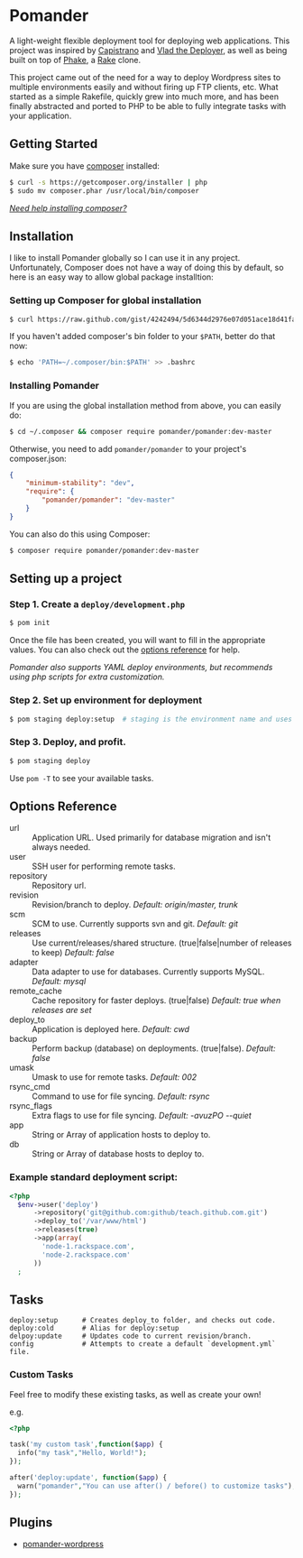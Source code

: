 Pomander
=======

A light-weight flexible deployment tool for deploying web applications. This project was inspired by [Capistrano](https://github.com/capistrano/capistrano) and [Vlad the Deployer](http://rubyhitsquad.com/Vlad_the_Deployer.html), as well as being built on top of [Phake](https://github.com/jaz303/phake), a [Rake](http://rake.rubyforge.org/) clone.

This project came out of the need for a way to deploy Wordpress sites to multiple environments easily and without firing up FTP clients, etc. What started as a simple Rakefile, quickly grew into much more, and has been finally abstracted and ported to PHP to be able to fully integrate tasks with your application.

Getting Started
---------------

Make sure you have [composer](http://getcomposer.org/) installed:

```bash
$ curl -s https://getcomposer.org/installer | php
$ sudo mv composer.phar /usr/local/bin/composer
```

[_Need help installing composer?_](http://getcomposer.org/doc/00-intro.md#installation-nix)

Installation
------------

I like to install Pomander globally so I can use it in any project.
Unfortunately, Composer does not have a way of doing this by default, 
so here is an easy way to allow global package installtion:

### Setting up Composer for global installation

```bash
$ curl https://raw.github.com/gist/4242494/5d6344d2976e07d051ace18d41fa035113353e90/global_composer.sh | sh
```

If you haven't added composer's bin folder to your `$PATH`, better do that now:

```bash
$ echo 'PATH=~/.composer/bin:$PATH' >> .bashrc
```

### Installing Pomander

If you are using the global installation method from above, you can easily do:

```bash
$ cd ~/.composer && composer require pomander/pomander:dev-master
```

Otherwise, you need to add `pomander/pomander` to your project's composer.json:

```json
{
	"minimum-stability": "dev",
	"require": {
		"pomander/pomander": "dev-master"
	}	
}
```

You can also do this using Composer:

```bash
$ composer require pomander/pomander:dev-master
```


Setting up a project
--------------------

### Step 1. Create a `deploy/development.php`

```bash
$ pom init
```

Once the file has been created, you will want to fill in the appropriate values.
You can also check out the [options reference](#options-reference) for help.

_Pomander also supports YAML deploy environments, but recommends using php scripts for extra customization._

### Step 2. Set up environment for deployment

```bash
$ pom staging deploy:setup  # staging is the environment name and uses deploy/staging.php
```

### Step 3. Deploy, and profit.

```bash
$ pom staging deploy
```

Use `pom -T` to see your available tasks.

Options Reference
-----------------------

<dl>
<dt>url</dt>
<dd>Application URL. Used primarily for database migration and isn't always needed.</dd>
<dt>user</dt>
<dd>SSH user for performing remote tasks.</dd>
<dt>repository</dt>
<dd>Repository url.</dd>
<dt>revision</dt>
<dd>Revision/branch to deploy. <em>Default: origin/master, trunk</em></dd>
<dt>scm</dt>
<dd>SCM to use. Currently supports svn and git. <em>Default: git</em></dd>
<dt>releases</dt>
<dd>Use current/releases/shared structure. (true|false|number of releases to keep) <em>Default: false</em></dd>
<dt>adapter</dt>
<dd>Data adapter to use for databases. Currently supports MySQL. <em>Default: mysql</em></dd>
<dt>remote_cache</dt>
<dd>Cache repository for faster deploys. (true|false) <em>Default: true when releases are set</em></dd>
<dt>deploy_to</dt>
<dd>Application is deployed here. <em>Default: cwd</em></dd>
<dt>backup</dt>
<dd>Perform backup (database) on deployments. (true|false). <em>Default: false</em></dd>
<dt>umask</dt>
<dd>Umask to use for remote tasks. <em>Default: 002</em></dd>
<dt>rsync_cmd</dt>
<dd>Command to use for file syncing. <em>Default: rsync</em></dd>
<dt>rsync_flags</dt>
<dd>Extra flags to use for file syncing. <em>Default: -avuzPO --quiet</em></dd>
<dt>app</dt>
<dd>String or Array of application hosts to deploy to.</dd>
<dt>db</dt>
<dd>String or Array of database hosts to deploy to.</dd>
</dl>

### Example standard deployment script:

```php
<?php
  $env->user('deploy')
      ->repository('git@github.com:github/teach.github.com.git')
      ->deploy_to('/var/www/html')
      ->releases(true)
      ->app(array(
        'node-1.rackspace.com',
        'node-2.rackspace.com'
      ))
  ;
```

Tasks
-----

```
deploy:setup      # Creates deploy_to folder, and checks out code.
deploy:cold       # Alias for deploy:setup
delpoy:update     # Updates code to current revision/branch.
config            # Attempts to create a default `development.yml` file.
```

### Custom Tasks

Feel free to modify these existing tasks, as well as create your own!

e.g.

```php
<?php

task('my custom task',function($app) {
  info("my task","Hello, World!");
});

after('deploy:update', function($app) {
  warn("pomander","You can use after() / before() to customize tasks");
});
```

Plugins
-------

* [pomander-wordpress](https://github.com/tamagokun/pomander-wordpress)
